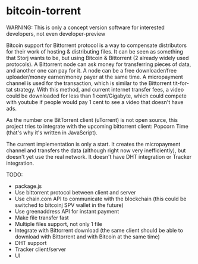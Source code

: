 # bitcoin-torrent

WARNING: This is only a concept version software for interested developers, not even developer-preview

Bitcoin support for Bittorrent protocol is a way to compensate distributors for their work of hosting & distributing files.
It can be seen as something that Storj wants to be, but using Bitcoin & Bittorrent (2 already widely used protocols).
A Bittorrent node can ask money for transferring pieces of data, and another one can pay for it. A node can be a free downloader/free uploader/money earner/money payer at the same time. A micropayment channel is used for the transaction, which is similar to the Bittorrent tit-for-tat strategy. With this method, and current internet transfer fees, a video could be downloaded for less than 1 cent/Gigabyte, which could compete with youtube if people would pay 1 cent to see a video that doesn't have ads.

As the number one BitTorrent client (uTorrent) is not open source, this project tries to integrate with the upcoming bittorrent client: Popcorn Time (that's why it's written in JavaScript).

The current implementation is only a start. It creates the micropayment channel and transfers the data (although right now very inefficiently), but doesn't yet use the real network. It doesn't have DHT integration or Tracker integration.

TODO:
- package.js
- Use bittorrent protocol between client and server
- Use chain.com API to communicate with the blockchain (this could be switched to bitcoinj SPV wallet in the future)
- Use greenaddress API for instant payment
- Make file transfer fast
- Multiple files support, not only 1 file
- Integrate with Bittorrent download (the same client should be able to download with Bittorrent and with Bitcoin at the same time)
- DHT support
- Tracker client/server
- UI
